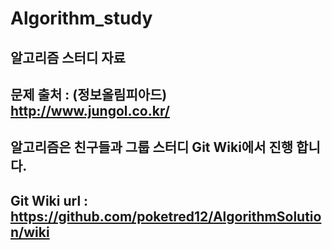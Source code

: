 # Algorithm_study
##  알고리즘 스터디 자료
##  문제 출처 : (정보올림피아드) http://www.jungol.co.kr/
##  알고리즘은 친구들과 그룹 스터디 Git Wiki에서 진행 합니다.
##  Git Wiki url : https://github.com/poketred12/AlgorithmSolution/wiki
